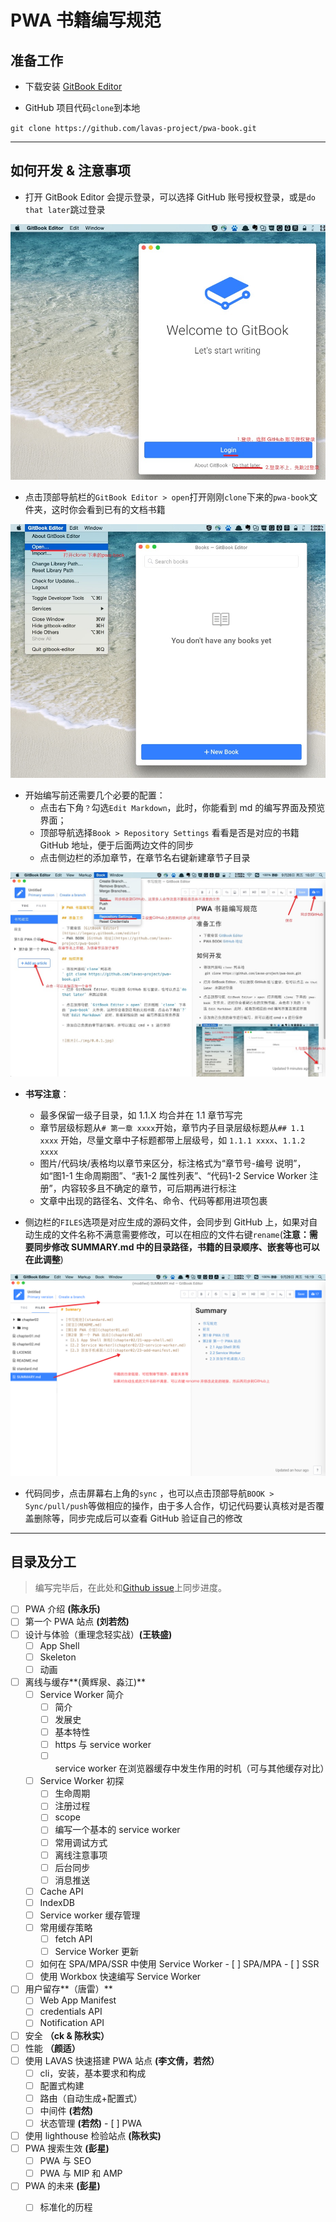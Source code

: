 # PWA 书籍编写规范

## 准备工作

- 下载安装 [GitBook Editor](https://legacy.gitbook.com/editor)

- GitHub 项目代码`clone`到本地

`git clone https://github.com/lavas-project/pwa-book.git`

----

## 如何开发 & 注意事项

- 打开 GitBook Editor 会提示登录，可以选择 GitHub 账号授权登录，或是`do that later`跳过登录

![](img/0.0.1.jpg)


- 点击顶部导航栏的`GitBook Editor > open`打开刚刚`clone`下来的`pwa-book`文件夹，这时你会看到已有的文档书籍

![](img/0.0.2.jpg)

- 开始编写前还需要几个必要的配置：
   - 点击右下角`？`勾选`Edit Markdown`，此时，你能看到 md 的编写界面及预览界面；
   - 顶部导航选择`Book > Repository Settings` 看看是否是对应的书籍 GitHub 地址，便于后面两边文件的同步
   - 点击侧边栏的添加章节，在章节名右键新建章节子目录

![](img/0.0.3.jpg)

- **书写注意**：
   - 最多保留一级子目录，如 1.1.X 均合并在 1.1 章节写完
   - 章节层级标题从`# 第一章 xxxx`开始，章节内子目录层级标题从`## 1.1 xxxx` 开始，尽量文章中子标题都带上层级号，如 `1.1.1 xxxx`、`1.1.2 xxxx`
   - 图片/代码块/表格均以章节来区分，标注格式为“章节号-编号 说明”，如“图1-1 生命周期图”、“表1-2 属性列表”、“代码1-2 Service Worker 注册”，内容较多且不确定的章节，可后期再进行标注
   - 文章中出现的路径名、文件名、命令、代码等都用进项包裹


- 侧边栏的`FILES`选项是对应生成的源码文件，会同步到 GitHub 上，如果对自动生成的文件名称不满意需要修改，可以在相应的文件右键`rename`(**注意：需要同步修改 SUMMARY.md 中的目录路径，书籍的目录顺序、嵌套等也可以在此调整**)

![](img/0.0.4.jpg)

- 代码同步，点击屏幕右上角的`sync` ，也可以点击顶部导航`BOOK > Sync/pull/push`等做相应的操作，由于多人合作，切记代码要认真核对是否覆盖删除等，同步完成后可以查看 GitHub 验证自己的修改

----

## 目录及分工

> 编写完毕后，在此处和[Github issue](https://github.com/lavas-project/pwa-book/issues/1)上同步进度。

- [ ] PWA 介绍 **(陈永乐)**
- [ ] 第一个 PWA 站点 **(刘若然)**
- [ ] 设计与体验（重理念轻实战）**(王轶盛)**
  - [ ] App Shell
  - [ ] Skeleton
  - [ ] 动画
- [ ] 离线与缓存**(黄辉泉、淼江)**
  - [ ] Service Worker 简介 
       - [ ] 简介
       - [ ] 发展史
       - [ ] 基本特性
       - [ ] https 与 service worker
       - [ ] service worker 在浏览器缓存中发生作用的时机（可与其他缓存对比）
  - [ ] Service Worker 初探
       - [ ] 生命周期
       - [ ] 注册过程
       - [ ] scope
       - [ ] 编写一个基本的 service worker
       - [ ] 常用调试方式
       - [ ] 离线注意事项
       - [ ] 后台同步
       - [ ] 消息推送
  - [ ] Cache API
  - [ ] IndexDB
  - [ ] Service worker 缓存管理
  - [ ] 常用缓存策略
	  - [ ] fetch API
	  - [ ] Service Worker 更新
  - [ ] 如何在 SPA/MPA/SSR 中使用 Service Worker
		- [ ] SPA/MPA
		- [ ] SSR
  - [ ] 使用 Workbox 快速编写 Service Worker
- [ ] 用户留存**（唐雷）**
	- [ ] Web App Manifest 
    - [ ] credentials API
    - [ ] Notification API
- [ ] 安全 **（ck & 陈秋实）**
- [ ] 性能 **（颜适）**
- [ ] 使用 LAVAS 快速搭建 PWA 站点 **(李文倩，若然）**
  - [ ] cli，安装，基本要求和构成
  - [ ] 配置式构建
  - [ ] 路由（自动生成+配置式）
  - [ ] 中间件 **(若然)**
  - [ ] 状态管理 **(若然)**
		- [ ] PWA
- [ ] 使用 lighthouse 检验站点 **(陈秋实)**
- [ ] PWA 搜索生效 **(彭星)**
	- [ ] PWA 与 SEO
	- [ ] PWA 与 MIP 和 AMP
- [ ] PWA 的未来 **(彭星)**
	- [ ] 标准化的历程


